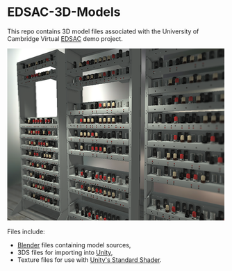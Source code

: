 # EDSAC-3D-Models

This repo contains 3D model files associated with the University of Cambridge Virtual [EDSAC](http://www.sms.cam.ac.uk/collection/739530) demo project.

![Image of EDSAC](https://raw.githubusercontent.com/errollw/EDSAC-3D-Models/master/example.png "Image of EyeTab")

Files include:
* [Blender](https://www.blender.org/) files containing model sources,
* 3DS files for importing into [Unity](https://unity3d.com/),
* Texture files for use with [Unity's Standard Shader](http://docs.unity3d.com/Manual/shader-StandardShader.html).
